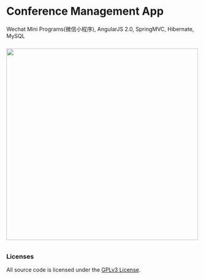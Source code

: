 # Conference Management App

Wechat Mini Programs(微信小程序), AngularJS 2.0, SpringMVC, Hibernate, MySQL

<img src="https://git.oschina.net/linkrcn/events/raw/master/xdoc/logo-linkr.jpg" height="500px" style="margin: 10px auto;">

### Licenses

All source code is licensed under the [GPLv3 License](LICENSE.md).